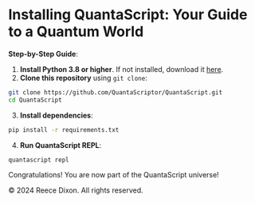# Installing QuantaScript: Your Guide to a Quantum World

**Step-by-Step Guide**: 

1. **Install Python 3.8 or higher**. If not installed, download it [here](https://www.python.org/downloads/). 
2. **Clone this repository** using `git clone`:
```bash
git clone https://github.com/QuantaScriptor/QuantaScript.git
cd QuantaScript
```
3. **Install dependencies**:
```bash
pip install -r requirements.txt
```
4. **Run QuantaScript REPL**:
```bash
quantascript repl
```

Congratulations! You are now part of the QuantaScript universe!

© 2024 Reece Dixon. All rights reserved.
